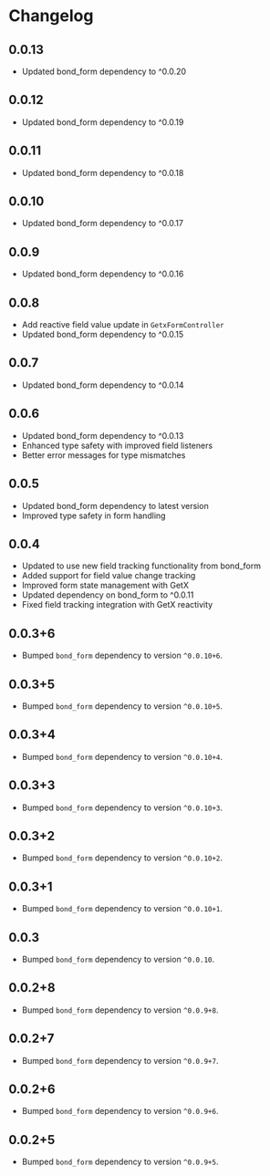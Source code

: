 # Changelog
## 0.0.13
* Updated bond_form dependency to ^0.0.20

## 0.0.12
* Updated bond_form dependency to ^0.0.19

## 0.0.11
* Updated bond_form dependency to ^0.0.18

## 0.0.10
* Updated bond_form dependency to ^0.0.17

## 0.0.9
* Updated bond_form dependency to ^0.0.16

## 0.0.8
* Add reactive field value update in `GetxFormController`
* Updated bond_form dependency to ^0.0.15

## 0.0.7
* Updated bond_form dependency to ^0.0.14

## 0.0.6

* Updated bond_form dependency to ^0.0.13
* Enhanced type safety with improved field listeners
* Better error messages for type mismatches

## 0.0.5

* Updated bond_form dependency to latest version
* Improved type safety in form handling

## 0.0.4
* Updated to use new field tracking functionality from bond_form
* Added support for field value change tracking
* Improved form state management with GetX
* Updated dependency on bond_form to ^0.0.11
* Fixed field tracking integration with GetX reactivity

## 0.0.3+6
- Bumped `bond_form` dependency to version `^0.0.10+6`.

## 0.0.3+5
- Bumped `bond_form` dependency to version `^0.0.10+5`.

## 0.0.3+4
- Bumped `bond_form` dependency to version `^0.0.10+4`.

## 0.0.3+3
- Bumped `bond_form` dependency to version `^0.0.10+3`.

## 0.0.3+2
- Bumped `bond_form` dependency to version `^0.0.10+2`.

## 0.0.3+1
- Bumped `bond_form` dependency to version `^0.0.10+1`.

## 0.0.3
- Bumped `bond_form` dependency to version `^0.0.10`.

## 0.0.2+8
- Bumped `bond_form` dependency to version `^0.0.9+8`.

## 0.0.2+7
- Bumped `bond_form` dependency to version `^0.0.9+7`.

## 0.0.2+6
- Bumped `bond_form` dependency to version `^0.0.9+6`.

## 0.0.2+5
- Bumped `bond_form` dependency to version `^0.0.9+5`.

